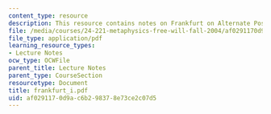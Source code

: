 ```yaml
---
content_type: resource
description: This resource contains notes on Frankfurt on Alternate Possibilities.
file: /media/courses/24-221-metaphysics-free-will-fall-2004/af0291170d9ac6b298378e73ce2c07d5_frankfurt_i.pdf
file_type: application/pdf
learning_resource_types:
- Lecture Notes
ocw_type: OCWFile
parent_title: Lecture Notes
parent_type: CourseSection
resourcetype: Document
title: frankfurt_i.pdf
uid: af029117-0d9a-c6b2-9837-8e73ce2c07d5
---
```

